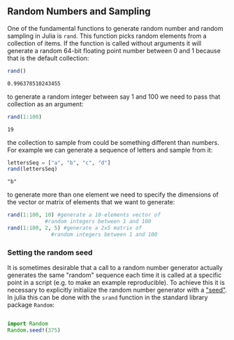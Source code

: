 ## Random Numbers and Sampling

One of the fundamental functions to generate random number and random sampling in Julia is `rand`. This function picks random elements from a collection of items. If the function is called without arguments it will generate a random 64-bit floating point number between 0 and 1 because that is the default collection:

````julia
rand()
````


````
0.996378510243455
````





to generate a random integer between say 1 and 100 we need to pass that collection as an argument:

````julia
rand(1:100)
````


````
19
````





the collection to sample from could be something different than numbers. For example we can generate a sequence of letters and sample from it:

````julia
lettersSeq = ["a", "b", "c", "d"]
rand(lettersSeq)
````


````
"b"
````





to generate more than one element we need to specify the dimensions of the vector or matrix of elements that we want to generate:

````julia
rand(1:100, 10) #generate a 10-elements vector of
	        #random integers between 1 and 100
rand(1:100, 2, 5) #generate a 2x5 matrix of
	          #random integers between 1 and 100
````




	
### Setting the random seed

It is sometimes desirable that a call to a random number generator actually generates the same "random" sequence each time it is called at a specific point in a script (e.g. to make an example reproducible). To achieve this it is necessary to explicitly initialize the random number generator with a ["seed"](https://en.wikipedia.org/wiki/Random_seed). In julia this can be done with the `srand` function in the standard library package `Random`:
   
````julia

import Random
Random.seed!(375)
````

